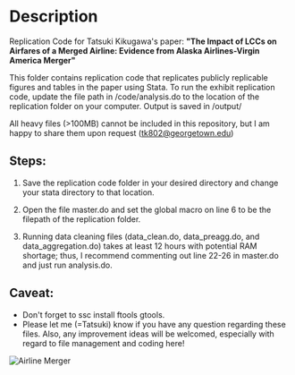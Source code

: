 # Description

Replication Code for Tatsuki Kikugawa's paper:
**"The Impact of LCCs on Airfares of a Merged Airline: Evidence from Alaska Airlines-Virgin America Merger"**

This folder contains replication code that replicates publicly replicable figures and tables in the paper using Stata. 
To run the exhibit replication code, update the file path in /code/analysis.do to the location of the replication folder on your computer. Output is saved in /output/

All heavy files (>100MB) cannot be included in this repository, but I am happy to share them upon request (tk802@georgetown.edu)


## Steps:

1. Save the replication code folder in your desired directory and change your stata directory to that location.

2. Open the file master.do and set the global macro on line 6 to be the filepath of the replication folder.

3. Running data cleaning files (data_clean.do, data_preagg.do, and data_aggregation.do) takes at least 12 hours with potential RAM shortage; thus, I recommend commenting out line 22-26 in master.do and just run analysis.do.


## Caveat:
* Don't forget to ssc install ftools gtools.
* Please let me (=Tatsuki) know if you have any question regarding these files. Also, any improvement ideas will be welcomed, especially with regard to file management and coding here!


![Airline Merger](https://s.abcnews.com/images/Business/ht_alaska_airlines_virgin_america_merger_graphic_jc_160404_16x9_992.jpg)
